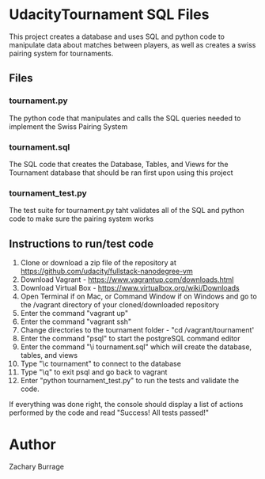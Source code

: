 # UdacityTournament SQL Files

This project creates a database and uses SQL and python code to manipulate data about matches between players, as well as creates a swiss pairing system for tournaments.

## Files
### tournament.py
The python code that manipulates and calls the SQL queries needed to implement the Swiss Pairing System

### tournament.sql
The SQL code that creates the Database, Tables, and Views for the Tournament database that should be ran first upon using this project

### tournament_test.py
The test suite for tournament.py taht validates all of the SQL and python code to make sure the pairing system works

## Instructions to run/test code
1. Clone or download a zip file of the repository at https://github.com/udacity/fullstack-nanodegree-vm
2. Download Vagrant - https://www.vagrantup.com/downloads.html
3. Download Virtual Box - https://www.virtualbox.org/wiki/Downloads
4. Open Terminal if on Mac, or Command Window if on Windows and go to the /vagrant directory of your cloned/downloaded repository
5. Enter the command "vagrant up"
6. Enter the command "vagrant ssh"
7. Change directories to the tournament folder - "cd /vagrant/tournament'
8. Enter the command "psql" to start the postgreSQL command editor
9. Enter the command "\i tournament.sql" which will create the database, tables, and views
10. Type "\c tournament" to connect to the database
11. Type "\q" to exit psql and go back to vagrant
12. Enter "python tournament_test.py" to run the tests and validate the code.

If everything was done right, the console should display a list of actions performed by the code and read "Success! All tests passed!"

# Author
Zachary Burrage



